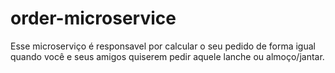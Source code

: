 # order-microservice
Esse microserviço é responsavel por calcular o seu pedido de forma igual quando você e seus amigos quiserem pedir aquele lanche ou almoço/jantar.
